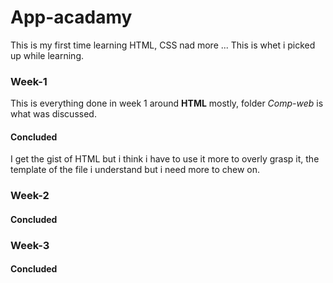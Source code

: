 # App-acadamy

This is my first time learning HTML, CSS nad more ... This is whet i picked up while learning.

### Week-1

This is everything done in week 1 around **HTML** mostly, folder *Comp-web* is what was discussed.

#### Concluded

I get the gist of HTML but i think i have to use it more to overly grasp it, the template of the file i 
understand but i need more to chew on.


### Week-2


#### Concluded



### Week-3



#### Concluded






